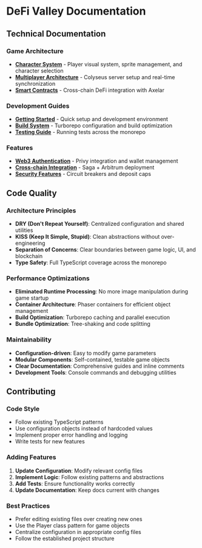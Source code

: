 # DeFi Valley Documentation

## Technical Documentation

### Game Architecture
- **[Character System](CHARACTER_SYSTEM.md)** - Player visual system, sprite management, and character selection
- **[Multiplayer Architecture](../apps/server/README.md)** - Colyseus server setup and real-time synchronization
- **[Smart Contracts](../packages/contracts/README.md)** - Cross-chain DeFi integration with Axelar

### Development Guides
- **[Getting Started](../README.md)** - Quick setup and development environment
- **[Build System](../README.md#build-commands)** - Turborepo configuration and build optimization
- **[Testing Guide](../README.md#testing)** - Running tests across the monorepo

### Features
- **[Web3 Authentication](../README.md#web3-authentication-system)** - Privy integration and wallet management
- **[Cross-chain Integration](../README.md#cross-chain-architecture)** - Saga + Arbitrum deployment
- **[Security Features](../README.md#security-architecture)** - Circuit breakers and deposit caps

## Code Quality

### Architecture Principles
- **DRY (Don't Repeat Yourself)**: Centralized configuration and shared utilities
- **KISS (Keep It Simple, Stupid)**: Clean abstractions without over-engineering
- **Separation of Concerns**: Clear boundaries between game logic, UI, and blockchain
- **Type Safety**: Full TypeScript coverage across the monorepo

### Performance Optimizations
- **Eliminated Runtime Processing**: No more image manipulation during game startup
- **Container Architecture**: Phaser containers for efficient object management
- **Build Optimization**: Turborepo caching and parallel execution
- **Bundle Optimization**: Tree-shaking and code splitting

### Maintainability
- **Configuration-driven**: Easy to modify game parameters
- **Modular Components**: Self-contained, testable game objects
- **Clear Documentation**: Comprehensive guides and inline comments
- **Development Tools**: Console commands and debugging utilities

## Contributing

### Code Style
- Follow existing TypeScript patterns
- Use configuration objects instead of hardcoded values
- Implement proper error handling and logging
- Write tests for new features

### Adding Features
1. **Update Configuration**: Modify relevant config files
2. **Implement Logic**: Follow existing patterns and abstractions
3. **Add Tests**: Ensure functionality works correctly
4. **Update Documentation**: Keep docs current with changes

### Best Practices
- Prefer editing existing files over creating new ones
- Use the Player class pattern for game objects
- Centralize configuration in appropriate config files
- Follow the established project structure